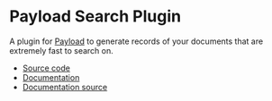 # Payload Search Plugin

A plugin for [Payload](https://github.com/payloadcms/payload) to generate records of your documents that are extremely fast to search on.

- [Source code](https://github.com/payloadcms/payload/tree/main/packages/plugin-search)
- [Documentation](https://payloadcms.com/docs/plugins/search)
- [Documentation source](https://github.com/payloadcms/payload/tree/main/docs/plugins/search.mdx)
